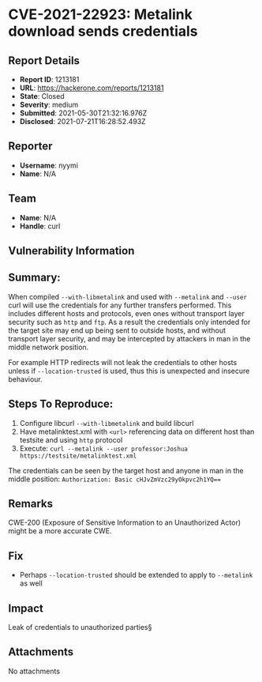 # CVE-2021-22923: Metalink download sends credentials

## Report Details
- **Report ID**: 1213181
- **URL**: https://hackerone.com/reports/1213181
- **State**: Closed
- **Severity**: medium
- **Submitted**: 2021-05-30T21:32:16.976Z
- **Disclosed**: 2021-07-21T16:28:52.493Z

## Reporter
- **Username**: nyymi
- **Name**: N/A

## Team
- **Name**: N/A
- **Handle**: curl

## Vulnerability Information
## Summary:
When compiled `--with-libmetalink` and used with `--metalink`  and `--user` curl will use the credentials for any further transfers performed. This includes different hosts and protocols, even ones without transport layer security such as `http` and `ftp`. As a result the credentials only intended for the target site may end up being sent to outside hosts, and without transport layer security, and may be intercepted by attackers in man in the middle network position.

For example HTTP redirects will not leak the credentials to other hosts unless if  `--location-trusted` is used, thus this is unexpected and insecure behaviour.

## Steps To Reproduce:
  1. Configure libcurl `--with-libmetalink` and build libcurl
  2. Have metalinktest.xml with `<url>` referencing data on different host than testsite and using `http` protocol
  3. Execute: `curl --metalink --user professor:Joshua  https://testsite/metalinktest.xml`

The credentials can be seen by the target host and anyone in man in the middle position:
`Authorization: Basic cHJvZmVzc29yOkpvc2h1YQ==`

## Remarks
CWE-200 (Exposure of Sensitive Information to an Unauthorized Actor) might be a more accurate CWE.

## Fix
- Perhaps `--location-trusted` should be extended to apply to `--metalink` as well

## Impact

Leak of credentials to unauthorized parties§

## Attachments
No attachments
